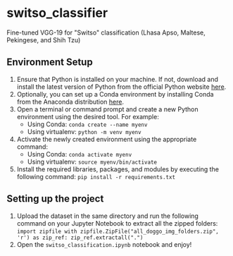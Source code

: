 # switso_classifier
Fine-tuned VGG-19 for "Switso" classification (Lhasa Apso, Maltese, Pekingese, and Shih Tzu)

## Environment Setup
1. Ensure that Python is installed on your machine. If not, download and install the latest version of Python from the official Python website [here](https://www.python.org).
2. Optionally, you can set up a Conda environment by installing Conda from the Anaconda distribution [here](https://www.anaconda.com/products/individual).
3. Open a terminal or command prompt and create a new Python environment using the desired tool. For example:
    - Using Conda: `conda create --name myenv`
    - Using virtualenv: `python -m venv myenv`
4. Activate the newly created environment using the appropriate command:
    - Using Conda: `conda activate myenv`
    - Using virtualenv: `source myenv/bin/activate`
5. Install the required libraries, packages, and modules by executing the following command:
`pip install -r requirements.txt`

## Setting up the project
1. Upload the dataset in the same directory and run the following command on your Jupyter Notebook to extract all the zipped folders:
`import zipfile
with zipfile.ZipFile("all_doggo_img_folders.zip", 'r') as zip_ref:
    zip_ref.extractall(".")`
2. Open the `switso_classification.ipynb` notebook and enjoy!
